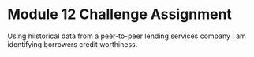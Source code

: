 # Module 12 Challenge Assignment 

Using hiistorical data from a peer-to-peer lending services company I am identifying borrowers credit worthiness.

